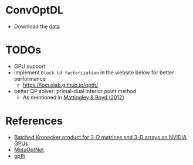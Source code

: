 # ConvOptDL

- Download the [data](https://drive.google.com/file/d/1Vd7br_DJGlaUEbKL0xLNXC0tAx9VuP2W/view?usp=sharing)

# TODOs

- GPU support
- implement `Block LU factorization` in the website below for better performance
  - https://locuslab.github.io/qpth/
- better QP solver: primal-dual interior point method 
  - As mentioned in [Mattingley & Boyd (2012)](https://stanford.edu/~boyd/papers/pdf/code_gen_impl.pdf)

# References

- [Batched Kronecker product for 2-D matrices and 3-D arrays on NVIDIA GPUs](https://arxiv.org/pdf/1304.7054.pdf)
- [MetaOptNet](https://github.com/kjunelee/MetaOptNet)
- [qpth](https://github.com/locuslab/qpth)
